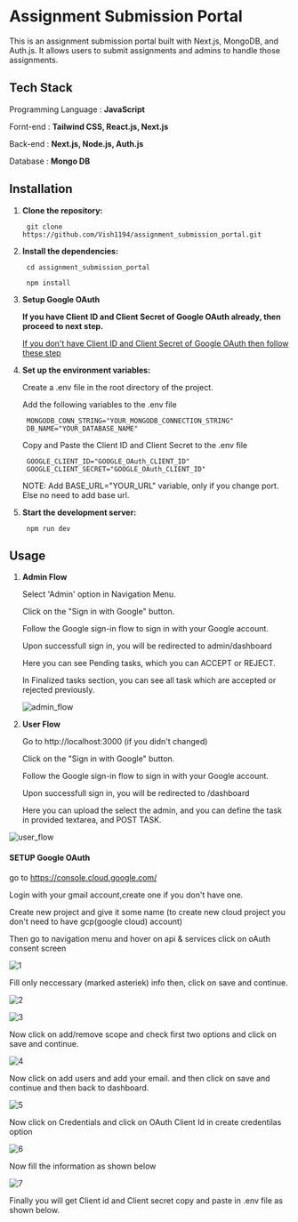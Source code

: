 # Assignment Submission Portal

This is an assignment submission portal built with
Next.js, MongoDB, and Auth.js. It allows users to submit assignments and admins to handle those assignments.

## Tech Stack

Programming Language : **JavaScript**

Fornt-end : **Tailwind CSS, React.js, Next.js**

Back-end : **Next.js, Node.js, Auth.js**

Database : **Mongo DB**

## Installation

1. **Clone the repository:**
    
        git clone https://github.com/Vish1194/assignment_submission_portal.git

2. **Install the dependencies:**

        cd assignment_submission_portal
        
        npm install

3. **Setup Google OAuth**

    **If you have Client ID and Client Secret of Google OAuth already, then proceed to next step.**

    [If you don't have Client ID and Client Secret of Google OAuth then follow these step](#setup-google-oauth)

4. **Set up the environment variables:**

    Create a .env file in the root directory of the project.

    Add the following variables to the .env file

        MONGODB_CONN_STRING="YOUR_MONGODB_CONNECTION_STRING"
        DB_NAME="YOUR_DATABASE_NAME"
   Copy and Paste the Client ID and Client Secret to the .env file
   
        GOOGLE_CLIENT_ID="GOOGLE_OAuth_CLIENT_ID"
        GOOGLE_CLIENT_SECRET="GOOGLE_OAuth_CLIENT_ID"

    NOTE: Add BASE_URL="YOUR_URL" variable, only if you change port. Else no need to add base url.

6. **Start the development server:**

        npm run dev

## Usage

1. **Admin Flow**
    
    Select 'Admin' option in Navigation Menu.

    Click on the "Sign in with Google" button.

    Follow the Google sign-in flow to sign in with your Google account.

    Upon successfull sign in, you will be redirected to admin/dashboard

    Here you can see Pending tasks, which you can ACCEPT or REJECT.

    In Finalized tasks section, you can see all task which are accepted or rejected previously.

   ![admin_flow](https://github.com/user-attachments/assets/1a16bfd2-96ac-43e2-a90b-00cff2144acf)


3. **User Flow**

    Go to http://localhost:3000 (if you didn't changed)

    Click on the "Sign in with Google" button.

    Follow the Google sign-in flow to sign in with your Google account.

    Upon successfull sign in, you will be redirected to /dashboard

    Here you can upload the select the admin, and you can define the task in provided textarea, and POST TASK.


![user_flow](https://github.com/user-attachments/assets/cd290787-0d02-4635-9fe6-429bd9901755)



#### **SETUP Google OAuth**
go to https://console.cloud.google.com/

Login with your gmail account,create one if you don't have one.

Create new project and give it some name (to create new cloud project you don't need to have gcp(google cloud) account) 

Then go to navigation menu and hover on api & services click on oAuth consent screen

![1](https://github.com/user-attachments/assets/11d9cd13-4a37-49b7-bc5b-b4b9428c4a30)

Fill only neccessary (marked asteriek) info  then, click on save and continue.

![2](https://github.com/user-attachments/assets/e4c5f698-2202-4a8a-89ac-7467559c393f)

![3](https://github.com/user-attachments/assets/8035c046-1c02-42a1-b405-648dff1b2f1e)

Now click on add/remove scope and check first two options and click on save and continue.

![4](https://github.com/user-attachments/assets/fd16dc1d-daec-4ad4-a749-f77e588d8548)

Now click on add users and add your email. and then click on save and continue and then back to dashboard. 
    
![5](https://github.com/user-attachments/assets/ec1b2624-4f5e-40f3-a3fd-fef07f4496ff)

Now click on Credentials and click on OAuth Client Id in create credentilas option

![6](https://github.com/user-attachments/assets/410cbf2b-6866-480c-892c-15ffb9521aea)

Now fill the information as shown below

![7](https://github.com/user-attachments/assets/7850f9c8-2811-4080-a1c2-824d0ca3e3be)

Finally you will get Client id and Client secret copy and paste in .env file as shown below.  
